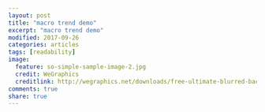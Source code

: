 ```yaml
---
layout: post
title: "macro trend demo"
excerpt: "macro trend demo"
modified: 2017-09-26
categories: articles
tags: [readability]
image:
  feature: so-simple-sample-image-2.jpg
  credit: WeGraphics
  creditlink: http://wegraphics.net/downloads/free-ultimate-blurred-background-pack/
comments: true
share: true
---
```

<interaction data-token="5e41437f81cf2e39db83ed86" data-context="true" data-tags="" data-fallback="true" height="350" style="margin: 5px auto;"></interaction>
<script async="" src="https://static.apester.com/js/sdk/latest/apester-sdk.js"></script>
